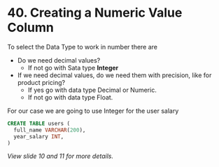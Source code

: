 # 40. Creating a Numeric Value Column

To select the Data Type to work in number there are

- Do we need decimal values?
  - If not go with Sata type **Integer**
- If we need decimal values, do we need them with precision, like for product pricing?
  - If yes go with data type Decimal or Numeric.
  - If not go with data type Float.

For our case we are going to use Integer for the user salary

```sql
CREATE TABLE users (
  full_name VARCHAR(200),
  year_salary INT,
)
```

_View slide 10 and 11 for more details._
